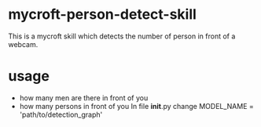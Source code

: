 # mycroft-person-detect-skill
This is a mycroft skill which detects the number of person in front of a webcam.
# usage
* how many men are there in front of you
* how many persons in front of you
In file __init__.py change 
MODEL_NAME = 'path/to/detection_graph'
